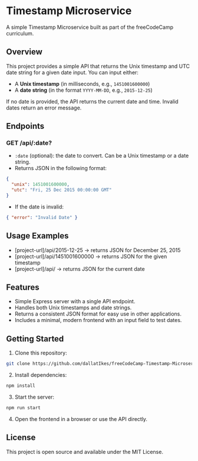 # Timestamp Microservice

A simple Timestamp Microservice built as part of the freeCodeCamp curriculum.

## Overview

This project provides a simple API that returns the Unix timestamp and UTC date string for a given date input. You can input either:

- A **Unix timestamp** (in milliseconds, e.g., `1451001600000`)
- A **date string** (in the format `YYYY-MM-DD`, e.g., `2015-12-25`)

If no date is provided, the API returns the current date and time. Invalid dates return an error message.

## Endpoints

### GET /api/:date?

- `:date` (optional): the date to convert. Can be a Unix timestamp or a date string.  
- Returns JSON in the following format:

```json
{
  "unix": 1451001600000,
  "utc": "Fri, 25 Dec 2015 00:00:00 GMT"
}
```

- If the date is invalid:

```json
{ "error": "Invalid Date" }
```

## Usage Examples

- [project-url]/api/2015-12-25 → returns JSON for December 25, 2015  
- [project-url]/api/1451001600000 → returns JSON for the given timestamp  
- [project-url]/api/ → returns JSON for the current date  

## Features

- Simple Express server with a single API endpoint.  
- Handles both Unix timestamps and date strings.  
- Returns a consistent JSON format for easy use in other applications.  
- Includes a minimal, modern frontend with an input field to test dates.

## Getting Started

1. Clone this repository:
```bash
git clone https://github.com/dallatIkes/freeCodeCamp-Timestamp-Microservice.git
```

2. Install dependencies:
```bash
npm install
```

3. Start the server:
```bash
npm run start
```

4. Open the frontend in a browser or use the API directly.

## License

This project is open source and available under the MIT License.
